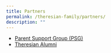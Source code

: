 ```yaml
---
title: Partners
permalink: /theresian-family/partners/
description: ""
---
```


<ul>
<li><a href="/theresian-family/partners/parent-support-group-psg" target="_blank" rel="noopener">Parent Support Group (PSG)</a></li>
<li><a href="/theresian-family/partners/theresian-alumni" target="_blank" rel="noopener">Theresian Alumni</a></li>
</ul>